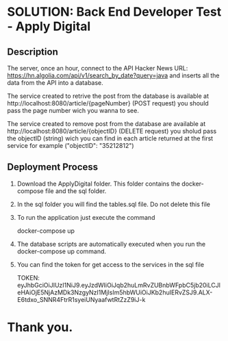 # SOLUTION: Back End Developer Test - Apply Digital

## Description
The server, once an hour, connect to the API Hacker News URL: https://hn.algolia.com/api/v1/search_by_date?query=java and inserts all the data from the API into a database.

The service created to retrive the post from the database is available at http://localhost:8080/article/{pageNumber} (POST request)
you should pass the page number wich you wanna to see.

The service created to remove post from the database are available at http://localhost:8080/article/{objectID} (DELETE request)
you sholud pass the objectID (string) wich you can find in each article returned at the first service for example ("objectID": "35212812")

## Deployment Process
1. Download the ApplyDigital folder. This folder contains the docker-compose file and the sql folder.
2. In the sql folder you will find the tables.sql file. Do not delete this file
3. To run the application just execute the command 
		
	docker-compose up

4. The database scripts are automatically executed when you run the docker-compose up command.
5. You can find the token for get access to the services in the sql file

	TOKEN: eyJhbGciOiJIUzI1NiJ9.eyJzdWIiOiJqb2huLmRvZUBnbWFpbC5jb20iLCJleHAiOjE5NjAzMDk3NzgyNzI1MjIsIm5hbWUiOiJKb2huIERvZSJ9.ALX-E6tdxo_SNNR4FtrR1syeiUNyaafwtRtZzZ9iJ-k
	
# Thank you.
